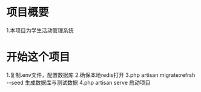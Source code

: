 # 项目概要
1.本项目为学生活动管理系统

# 开始这个项目
1.复制.env文件，配置数据库
2.确保本地redis打开
3.php artisan migrate:refrsh --seed 生成数据库与测试数据
4.php artisan serve  启动项目